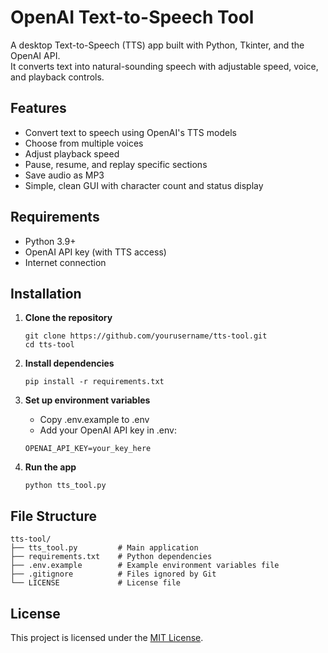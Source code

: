 # OpenAI Text-to-Speech Tool

A desktop Text-to-Speech (TTS) app built with Python, Tkinter, and the OpenAI API.  
It converts text into natural-sounding speech with adjustable speed, voice, and playback controls.

## Features
- Convert text to speech using OpenAI's TTS models
- Choose from multiple voices
- Adjust playback speed
- Pause, resume, and replay specific sections
- Save audio as MP3
- Simple, clean GUI with character count and status display

##  Requirements
- Python 3.9+
- OpenAI API key (with TTS access)
- Internet connection

## Installation
1. **Clone the repository**
   ```
   git clone https://github.com/yourusername/tts-tool.git
   cd tts-tool
   ```

2. **Install dependencies**
   ```
   pip install -r requirements.txt
   ```

3. **Set up environment variables**
   - Copy .env.example to .env
   - Add your OpenAI API key in .env:
    ```
    OPENAI_API_KEY=your_key_here
    ```
 4. **Run the app**
    ```
    python tts_tool.py
    ```

## File Structure
```
tts-tool/
├── tts_tool.py         # Main application
├── requirements.txt    # Python dependencies
├── .env.example        # Example environment variables file
├── .gitignore          # Files ignored by Git
└── LICENSE             # License file
```

## License
This project is licensed under the [MIT License](LICENSE).


